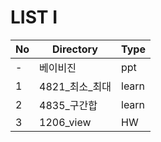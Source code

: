 # LIST I

| No | Directory | Type |
|---|---|---|
| - | 베이비진 | ppt | 
| 1 | 4821_최소_최대 | learn | 
| 2 | 4835_구간합 | learn |
| 3 | 1206_view | HW |